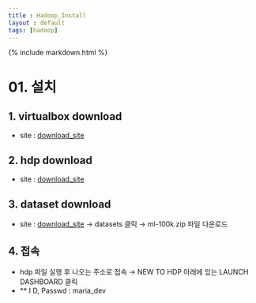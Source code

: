 ```yaml
---
title : Hadoop_Install
layout : default
tags: [hadoop]
---
```


{% include markdown.html %}

# 01. 설치

## 1. virtualbox download

- site : [download_site](https://www.virtualbox.org/)

## 2. hdp download

- site : [download_site](https://archive.cloudera.com/hwx-sandbox/hdp/hdp-2.6.5/HDP_2.6.5_virtualbox_180626.ova)

## 3. dataset download

- site : [download_site](https://grouplens.org/) → datasets 클릭 → ml-100k.zip 파일 다운로드

## 4. 접속

- hdp 파일 실행 후 나오는 주소로 접속 → NEW TO HDP 아래에 있는 LAUNCH DASHBOARD 클릭
- ** I D, Passwd : maria_dev
